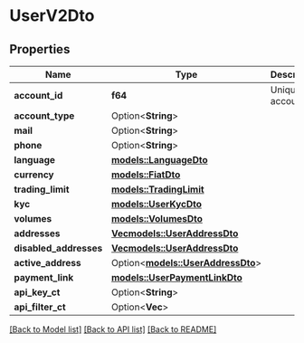 # UserV2Dto

## Properties

Name | Type | Description | Notes
------------ | ------------- | ------------- | -------------
**account_id** | **f64** | Unique account id | 
**account_type** | Option<**String**> |  | [optional]
**mail** | Option<**String**> |  | [optional]
**phone** | Option<**String**> |  | [optional]
**language** | [**models::LanguageDto**](LanguageDto.md) |  | 
**currency** | [**models::FiatDto**](FiatDto.md) |  | 
**trading_limit** | [**models::TradingLimit**](TradingLimit.md) |  | 
**kyc** | [**models::UserKycDto**](UserKycDto.md) |  | 
**volumes** | [**models::VolumesDto**](VolumesDto.md) |  | 
**addresses** | [**Vec<models::UserAddressDto>**](UserAddressDto.md) |  | 
**disabled_addresses** | [**Vec<models::UserAddressDto>**](UserAddressDto.md) |  | 
**active_address** | Option<[**models::UserAddressDto**](UserAddressDto.md)> |  | [optional]
**payment_link** | [**models::UserPaymentLinkDto**](UserPaymentLinkDto.md) |  | 
**api_key_ct** | Option<**String**> |  | [optional]
**api_filter_ct** | Option<**Vec<String>**> |  | [optional]

[[Back to Model list]](../README.md#documentation-for-models) [[Back to API list]](../README.md#documentation-for-api-endpoints) [[Back to README]](../README.md)


